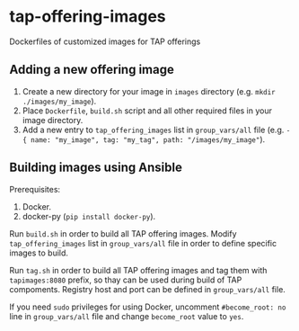 # tap-offering-images
Dockerfiles of customized images for TAP offerings

## Adding a new offering image
1. Create a new directory for your image in `images` directory (e.g. `mkdir ./images/my_image`).
2. Place `Dockerfile`, `build.sh` script and all other required files in your image directory.
3. Add a new entry to `tap_offering_images` list in `group_vars/all` file (e.g. `- { name: "my_image", tag: "my_tag", path: "/images/my_image"`).

## Building images using Ansible

Prerequisites:
1. Docker.
2. docker-py (`pip install docker-py`).

Run `build.sh` in order to build all TAP offering images. Modify `tap_offering_images` list in `group_vars/all` file in order to
define specific images to build.

Run `tag.sh`  in order to build all TAP offering images and tag them with `tapimages:8080` prefix, so thay can be used during
build of TAP compoments.
Registry host and port can be defined in `group_vars/all` file.

If you need `sudo` privileges for using Docker, uncomment `#become_root: no` line in `group_vars/all` file and change
`become_root` value to `yes`.

